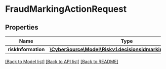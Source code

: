 # FraudMarkingActionRequest

## Properties
Name | Type | Description | Notes
------------ | ------------- | ------------- | -------------
**riskInformation** | [**\CyberSource\Model\Riskv1decisionsidmarkingRiskInformation**](Riskv1decisionsidmarkingRiskInformation.md) |  | [optional] 

[[Back to Model list]](../README.md#documentation-for-models) [[Back to API list]](../README.md#documentation-for-api-endpoints) [[Back to README]](../README.md)


